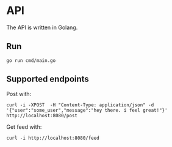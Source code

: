 # API

The API is written in Golang.

## Run

```go run cmd/main.go```

## Supported endpoints

Post with:
```
curl -i -XPOST  -H "Content-Type: application/json" -d '{"user":"some_user","message":"hey there. i feel great!"}' http://localhost:8080/post
```

Get feed with:
```
curl -i http://localhost:8080/feed
```
